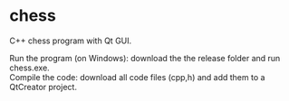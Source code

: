 # chess
C++ chess program with Qt GUI.

Run the program (on Windows): download the the release folder and run chess.exe.  
Compile the code: download all code files (cpp,h) and add them to a QtCreator project.
